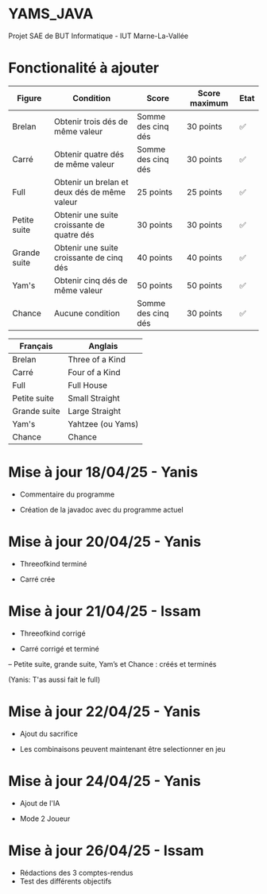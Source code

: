 # YAMS_JAVA
Projet SAE de BUT Informatique - IUT Marne-La-Vallée

# Fonctionalité à ajouter

| Figure         | Condition                                  | Score              | Score maximum | Etat |
|----------------|--------------------------------------------|--------------------|---------------|------|
| Brelan         | Obtenir trois dés de même valeur           | Somme des cinq dés | 30 points     | ✅ |
| Carré          | Obtenir quatre dés de même valeur          | Somme des cinq dés | 30 points     | ✅ |
| Full           | Obtenir un brelan et deux dés de même valeur | 25 points          | 25 points     | ✅ |
| Petite suite   | Obtenir une suite croissante de quatre dés  | 30 points          | 30 points     | ✅ |
| Grande suite   | Obtenir une suite croissante de cinq dés    | 40 points          | 40 points     | ✅ |
| Yam's          | Obtenir cinq dés de même valeur             | 50 points          | 50 points     | ✅  |
| Chance         | Aucune condition                           | Somme des cinq dés | 30 points     | ✅ |

| Français        | Anglais                  |
|----------------|--------------------------|
| Brelan         | Three of a Kind          |
| Carré          | Four of a Kind           |
| Full           | Full House               |
| Petite suite   | Small Straight           |
| Grande suite   | Large Straight           |
| Yam's          | Yahtzee (ou Yams)        |
| Chance         | Chance                   |

# Mise à jour 18/04/25 - Yanis

- Commentaire du programme

- Création de la javadoc avec du programme actuel

# Mise à jour 20/04/25 - Yanis

- Threeofkind terminé

- Carré crée

# Mise à jour 21/04/25 - Issam

- Threeofkind corrigé

- Carré corrigé et terminé 

– Petite suite, grande suite, Yam’s et Chance : créés et terminés

(Yanis: T'as aussi fait le full)

# Mise à jour 22/04/25 - Yanis

- Ajout du sacrifice

- Les combinaisons peuvent maintenant être selectionner en jeu

# Mise à jour 24/04/25 - Yanis

- Ajout de l'IA

- Mode 2 Joueur

# Mise à jour 26/04/25 - Issam

- Rédactions des 3 comptes-rendus
- Test des différents objectifs
